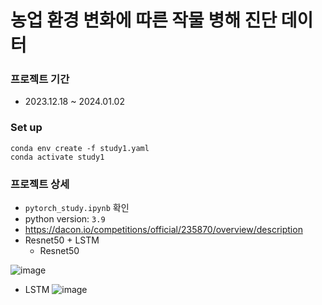 # 농업 환경 변화에 따른 작물 병해 진단 데이터

### 프로젝트 기간
- 2023.12.18 ~ 2024.01.02


### Set up

    conda env create -f study1.yaml
    conda activate study1


### 프로젝트 상세
- `pytorch_study.ipynb` 확인
- python version: `3.9`
- https://dacon.io/competitions/official/235870/overview/description
- Resnet50 + LSTM
  - Resnet50
    
![image](https://github.com/SeulaPark/Study1/assets/70566513/c6a0842b-6c4a-4cf2-805f-86d5f136d02d)
  - LSTM 
![image](https://github.com/SeulaPark/Study1/assets/70566513/d6883a75-d0dd-4574-bbf4-6c5256636a2e)
